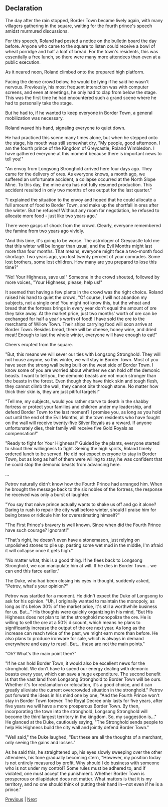 ## Declaration
The day after the rain stopped, Border Town became lively again, with many villagers gathering in the square, waiting for the fourth prince's speech amidst murmured discussions.



For this speech, Roland had posted a notice on the bulletin board the day before. Anyone who came to the square to listen could receive a bowl of wheat porridge and half a loaf of bread. For the town's residents, this was essentially a free lunch, so there were many more attendees than even at a public execution.



As it neared noon, Roland climbed onto the prepared high platform.



Facing the dense crowd below, he would be lying if he said he wasn't nervous. Previously, his most frequent interaction was with computer screens, and even at meetings, he only had to clap from below the stage. This was the first time he had encountered such a grand scene where he had to personally take the stage.



But he had to, if he wanted to keep everyone in Border Town, a general mobilization was necessary.



Roland waved his hand, signaling everyone to quiet down.



He had practiced this scene many times alone, but when he stepped onto the stage, his mouth was still somewhat dry, "My people, good afternoon. I am the fourth prince of the Kingdom of Greycastle, Roland Wimbledon. I have gathered everyone at this moment because there is important news to tell you!"



"An envoy from Longsong Stronghold arrived here four days ago. They came for the delivery of ores. As everyone knows, a month ago, we suffered an unfortunate accident, a collapse occurred at the North Slope Mine. To this day, the mine area has not fully resumed production. This accident resulted in only two months of ore output for the last quarter."



"I explained the situation to the envoy and hoped that he could allocate a full amount of food to Border Town, and make up the shortfall in ores after the winter. But he refused! Without any room for negotiation, he refused to allocate more food - just like two years ago."



There were gasps of shock from the crowd. Clearly, everyone remembered the famine from two years ago vividly.



"And this time, it's going to be worse. The astrologer of Greycastle told me that this winter will be longer than usual, and the Evil Months might last more than four months. That means, everyone might face a two-month food shortage. Two years ago, you lost twenty percent of your comrades. Some lost brothers, some lost children. How many are you prepared to lose this time?"



"No! Your Highness, save us!" Someone in the crowd shouted, followed by more voices, "Your Highness, please, help us!"



It seemed that having a few plants in the crowd was the right choice. Roland raised his hand to quiet the crowd, "Of course, I will not abandon my subjects, not a single one! You might not know this, but the wheat and bread that the fortress brings in every year don't equal the amount of ore they take away. At the market price, just two months' worth of ore can be exchanged for half a year's worth of food! I have sold the ore to the merchants of Willow Town. Their ships carrying food will soon arrive at Border Town. Besides bread, there will be cheese, honey wine, and dried meat! Enough to last the whole winter, everyone will have enough to eat!"



Cheers erupted from the square.



"But, this means we will sever our ties with Longsong Stronghold. They will not house anyone, so this winter, we will stay in Border Town. Most of you have seen the strong wall being built on the west side of Border Town. I know some of you are worried about whether we can hold off the demonic beasts. I want to tell you, the demonic beasts are not much stronger than the beasts in the forest. Even though they have thick skin and tough flesh, they cannot climb the wall, they cannot bite through stone. No matter how thick their skin is, they are just pitiful targets!"



"Tell me, my subjects, would you rather starve to death in the shabby fortress or protect your families and children under my leadership, and defend Border Town to the last moment? I promise you, as long as you hold out until the end of the Evil Months, all the town residents who have fought on the wall will receive twenty-five Silver Royals as a reward. If anyone unfortunately dies, their family will receive five Gold Royals as compensation!"



"Ready to fight for Your Highness!" Guided by the plants, everyone started to shout their willingness to fight. Seeing the high spirits, Roland timely ordered lunch to be served. He did not expect everyone to stay in Border Town, but as long as half of them were willing to stay, he was confident that he could stop the demonic beasts from advancing here.

...



Petrov naturally didn't know how the Fourth Prince had arranged him. When he brought the message back to the six nobles of the fortress, the response he received was only a burst of laughter.

"You say that naive prince actually wants to shake us off and go it alone? Daring to rush to repair the city wall before winter, should I praise him for being brave or ridicule him for overestimating himself?"

"The First Prince's bravery is well known. Since when did the Fourth Prince have such courage? Ignorant!"

"That's right, he doesn't even have a stonemason, just relying on unpolished stones to pile up, pasting some wet mud in the middle, I'm afraid it will collapse once it gets high."

"No matter what, this is a good thing. If he flees back to Longsong Stronghold, we can manipulate him at will. If he dies in Border Town... we can end this farce earlier."

The Duke, who had been closing his eyes in thought, suddenly asked, "Petrov, what's your opinion?"

Petrov was startled for a moment. He didn't expect the Duke of Longsong to ask for his opinion. "Uh, I originally wanted to maintain the monopoly, as long as it's below 30% of the market price, it's still a worthwhile business for us. But..." His thoughts were quickly organizing in his mind, "But His Highness does not plan to let the stronghold monopolize the ore. He is willing to sell the ore at a 50% discount, which means he plans to significantly increase the output of the ore next year. As long as the increase can reach twice of the past, we might earn more than before. He also plans to produce ironware for sale, which is always in demand everywhere and easy to resell. But... these are not the main points."

"Oh? What's the main point then?"

"If he can hold Border Town, it would also be excellent news for the stronghold. We don't have to spend our energy dealing with demonic beasts every year, which can save a huge expenditure. The second benefit is that the vast land from Longsong Stronghold to Border Town will be ours. Whether it's for reclamation or relocation, it's a good choice, and it can greatly alleviate the current overcrowded situation in the stronghold." Petrov put forward the ideas in his mind one by one, "And the Fourth Prince won't stay in Border Town forever. The Royal Decree only lasts for five years, after five years we will have a more prosperous Border Town. By then, incorporating the town into the stronghold, Longsong Stronghold will become the third largest territory in the kingdom. So, my suggestion is..." He glanced at the Duke, cautiously saying, "The Stronghold sends people to help His Highness build the city wall and jointly defend Border Town."



"Well said," the Duke laughed, "But these are all the thoughts of a merchant, only seeing the gains and losses."

As he said this, he straightened up, his eyes slowly sweeping over the other attendees, his tone gradually becoming stern, "However, my position today is not entirely measured by profit. Why should I do business with someone who is not under my control? Some rules must be adhered to, and if violated, one must accept the punishment. Whether Border Town is prosperous or dilapidated does not matter. What matters is that it is my territory, and no one should think of putting their hand in--not even if he is a prince."





[Previous](CH0021.md) | [Next](CH0023.md)
